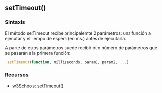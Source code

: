 ## setTimeout()

### Sintaxis

El método setTimeout recibe principalemte 2 parámetros: una función a ejecutar y el tiempo de espera (en ms.) antes de ejecutarla.

A parte de estos parámetros puede recibir otro número de parámetros que se pasarán a la primera función:

``` js
 setTimeout(function, milliseconds, param1, param2, ...)
 ```

 ### Recursos

 - [w3Schools: setTimeout()](https://www.w3schools.com/jsref/met_win_settimeout.asp)